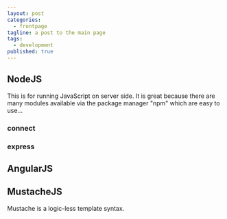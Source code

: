 ```yaml
---
layout: post
categories: 
  - frontpage
tagline: a post to the main page
tags:
  - development
published: true
---
```


## NodeJS
This is for running JavaScript on server side. It is great because there are many modules available via the package
manager "npm" which are easy to use...

### connect
### express

## AngularJS

## MustacheJS
Mustache is a logic-less template syntax.

